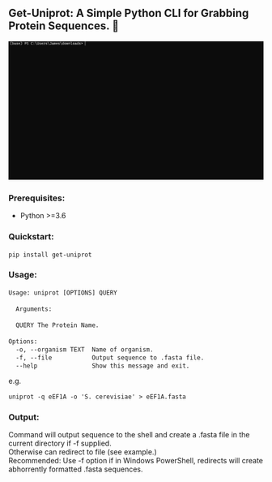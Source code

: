 ## Get-Uniprot: A Simple Python CLI for Grabbing Protein Sequences. 🧬

![](/assets/get-uniprot.gif)

### Prerequisites:  
- Python >=3.6  

### Quickstart:  
```
pip install get-uniprot  
```
### Usage:  
```
Usage: uniprot [OPTIONS] QUERY

  Arguments:

  QUERY The Protein Name.

Options:
  -o, --organism TEXT  Name of organism.
  -f, --file           Output sequence to .fasta file.
  --help               Show this message and exit.
```
e.g.  
```
uniprot -q eEF1A -o 'S. cerevisiae' > eEF1A.fasta  
```
### Output:  
Command will output sequence to the shell and create a .fasta file in the current directory if -f supplied.  
Otherwise can redirect to file (see example.)  
Recommended: Use -f option if in Windows PowerShell, redirects will create abhorrently formatted .fasta sequences. 
